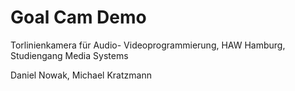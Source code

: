 Goal Cam Demo
=========


Torlinienkamera für Audio- Videoprogrammierung,
HAW Hamburg, Studiengang Media Systems

Daniel Nowak, Michael Kratzmann
 
